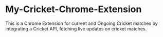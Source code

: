 # My-Cricket-Chrome-Extension
This is a Chrome Extension for current and Ongoing Cricket matches by integrating a Cricket API, fetching live updates on cricket matches.
